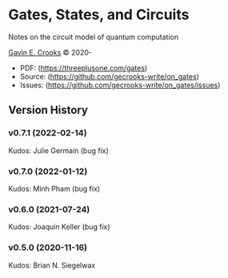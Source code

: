 # Gates, States, and Circuits

Notes on the circuit model of quantum computation

[Gavin E. Crooks](https://threeplusone.com) © 2020-

* PDF: (https://threeplusone.com/gates)
* Source: (https://github.com/gecrooks-write/on_gates)
* Issues: (https://github.com/gecrooks-write/on_gates/issues)






## Version History

### v0.7.1 (2022-02-14)

Kudos: Julie Germain (bug fix)


### v0.7.0 (2022-01-12)

Kudos: Minh Pham (bug fix)


### v0.6.0 (2021-07-24)

Kudos: Joaquín Keller (bug fix)


### v0.5.0 (2020-11-16)

Kudos: Brian N. Siegelwax




